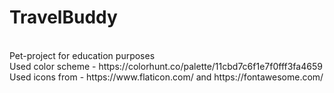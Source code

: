# TravelBuddy

<br>
Pet-project for education purposes <br>
Used color scheme - https://colorhunt.co/palette/11cbd7c6f1e7f0fff3fa4659 <br>
Used icons from - https://www.flaticon.com/ and https://fontawesome.com/
